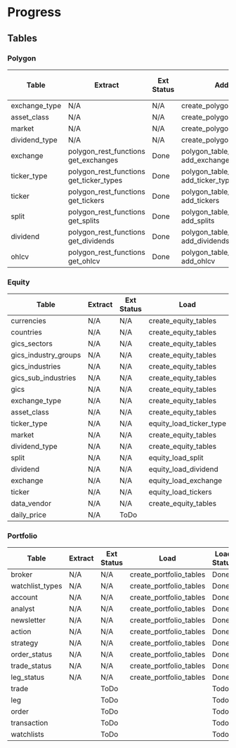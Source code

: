 # Progress

## Tables

### Polygon

|Table|Extract|Ext Status|Add|Add Status|Load py|Load py Status|Airflow|Airflow Status
|---|---|---|---|---|---|---|---|---|
|exchange_type|N/A|N/A|create_polygon_tables|Done|
|asset_class|N/A|N/A|create_polygon_tables|Done|
|market|N/A|N/A|create_polygon_tables|Done|
|dividend_type|N/A|N/A|create_polygon_tables|Done|
|exchange|polygon_rest_functions<br />get_exchanges| Done | polygon_table_functions<br />add_exchanges|Done|polygon_load_exchange|Done|polygon_pipeline|Done|
|ticker_type|polygon_rest_functions<br />get_ticker_types| Done | polygon_table_functions<br />add_ticker_types|Done|polygon_load_ticker_type|Done|polygon_airflow_load_ticker_type|ToDo|
|ticker|polygon_rest_functions<br />get_tickers| Done | polygon_table_functions<br />add_tickers|Done|polygon_load_ticker|Done|polygon_airflow_load_ticker|ToDo|
|split|polygon_rest_functions<br />get_splits| Done | polygon_table_functions<br />add_splits|Done|polygon_load_split|Done|polygon_pipeline|Done|
|dividend|polygon_rest_functions<br />get_dividends| Done | polygon_table_functions<br />add_dividends|Done|polygon_load_dividend|Done|polygon_pipeline|Done|
|ohlcv|polygon_rest_functions<br />get_ohlcv| Done | polygon_table_functions<br />add_ohlcv|Done|polygon_load_ohlcv|Done|polygon_airflow_load_ohlcv|ToDo|

### Equity

|Table|Extract|Ext Status|Load|Load Status|
|---|---|---|---|---|
|currencies|N/A|N/A|create_equity_tables|Done|
|countries|N/A|N/A|create_equity_tables|Done|
|gics_sectors|N/A|N/A|create_equity_tables|Done|
|gics_industry_groups|N/A|N/A|create_equity_tables|Done|
|gics_industries|N/A|N/A|create_equity_tables|Done|
|gics_sub_industries|N/A|N/A|create_equity_tables|Done|
|gics|N/A|N/A|create_equity_tables|Done|
|exchange_type|N/A|N/A|create_equity_tables|Done|
|asset_class|N/A|N/A|create_equity_tables|Done|
|ticker_type|N/A|N/A|equity_load_ticker_type|Done|
|market|N/A|N/A|create_equity_tables|Done|
|dividend_type|N/A|N/A|create_equity_tables|Done|
|split|N/A|N/A|equity_load_split|Done|
|dividend|N/A|N/A|equity_load_dividend|Done|
|exchange|N/A|N/A|equity_load_exchange|Done|
|ticker|N/A|N/A|equity_load_tickers|Done|
|data_vendor|N/A|N/A|create_equity_tables|Done|
|daily_price|N/A|ToDo||Todo|

### Portfolio

|Table|Extract|Ext Status|Load|Load Status|
|---|---|---|---|---|
|broker|N/A|N/A|create_portfolio_tables|Done|
|watchlist_types|N/A|N/A|create_portfolio_tables|Done|
|account|N/A|N/A|create_portfolio_tables|Done|
|analyst|N/A|N/A|create_portfolio_tables|Done|
|newsletter|N/A|N/A|create_portfolio_tables|Done|
|action|N/A|N/A|create_portfolio_tables|Done|
|strategy|N/A|N/A|create_portfolio_tables|Done|
|order_status|N/A|N/A|create_portfolio_tables|Done|
|trade_status|N/A|N/A|create_portfolio_tables|Done|
|leg_status|N/A|N/A|create_portfolio_tables|Done|
|trade||ToDo||Todo|
|leg||ToDo||Todo|
|order||ToDo||Todo|
|transaction||ToDo||Todo|
|watchlists||ToDo||Todo|
